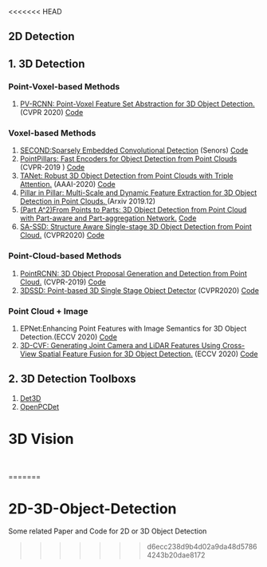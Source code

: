 <<<<<<< HEAD
## 2D Detection



## 1. 3D Detection

### Point-Voxel-based Methods
1. [PV-RCNN: Point-Voxel Feature Set Abstraction for 3D Object Detection.](https://arxiv.org/pdf/1912.13192.pdf) (CVPR 2020) [Code](https://github.com/open-mmlab/OpenPCDet)

### Voxel-based Methods
1. [SECOND:Sparsely Embedded Convolutional Detection](https://www.mdpi.xilesou.top/1424-8220/18/10/3337) (Senors) [Code](https://github.com/traveller59/second.pytorch)
2. [PointPillars: Fast Encoders for Object Detection from Point Clouds ](https://arxiv.org/pdf/1812.05784.pdf) (CVPR-2019 ) [Code](https://github.com/nutonomy/second.pytorch)
3. [TANet: Robust 3D Object Detection from Point Clouds with Triple Attention.](https://arxiv.org/pdf/1912.05163.pdf) (AAAI-2020) [Code](https://github.com/happinesslz/TANet)
4. [Pillar in Pillar: Multi-Scale and Dynamic Feature Extraction for 3D Object Detection in Point Clouds. ](https://arxiv.org/pdf/1912.04775.pdf) (Arxiv 2019.12)
5. [(Part A^2)From Points to Parts: 3D Object Detection from Point Cloud with Part-aware and Part-aggregation Network.](https://arxiv.org/pdf/1907.03670.pdf) [Code](https://github.com/open-mmlab/OpenPCDet)
6. [SA-SSD: Structure Aware Single-stage 3D Object Detection from Point Cloud.](https://www4.comp.polyu.edu.hk/~cslzhang/paper/SA-SSD.pdf) (CVPR2020) [Code](https://github.com/skyhehe123/SA-SSD)

### Point-Cloud-based Methods
1. [PointRCNN: 3D Object Proposal Generation and Detection from Point Cloud.](https://arxiv.org/pdf/1812.04244.pdf) (CVPR-2019) [Code](https://github.com/sshaoshuai/PointRCNN)
2. [3DSSD: Point-based 3D Single Stage Object Detector](https://arxiv.org/abs/2002.10187) (CVPR2020) [Code](https://github.com/Jia-Research-Lab/3DSSD)

### Point Cloud + Image
1. EPNet:Enhancing Point Features with Image Semantics for 3D Object Detection.(ECCV 2020) [Code](https://github.com/happinesslz/EPNet)
2. [3D-CVF: Generating Joint Camera and LiDAR Features Using Cross-View Spatial Feature Fusion for 3D Object Detection.](https://arxiv.org/pdf/2004.12636.pdf) (ECCV 2020) [Code](https://github.com/rasd3/3D-CVF)

## 2. 3D Detection Toolboxs
1. [Det3D](https://github.com/poodarchu/Det3D)
2. [OpenPCDet](https://github.com/open-mmlab/OpenPCDet)
   
   
   
   








# 3D Vision

​     

=======
# 2D-3D-Object-Detection
Some related Paper and Code for 2D or 3D Object Detection
>>>>>>> d6ecc238d9b4d02a9da48d57864243b20dae8172
